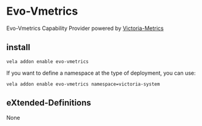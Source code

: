 # Evo-Vmetrics

Evo-Vmetrics Capability Provider powered by [Victoria-Metrics](https://victoriametrics.com//)

## install

```shell
vela addon enable evo-vmetrics
```

If you want to define a namespace at the type of deployment, you can use:

```shell
vela addon enable evo-vmetrics namespace=victoria-system
```

## eXtended-Definitions

None
